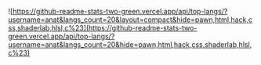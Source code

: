 ![https://github-readme-stats-two-green.vercel.app/api/top-langs/?username=anat&langs_count=20&layout=compact&hide=pawn,html,hack,css,shaderlab,hlsl,c%23](https://github-readme-stats-two-green.vercel.app/api/top-langs/?username=anat&langs_count=20&hide=pawn,html,hack,css,shaderlab,hlsl,c%23)
